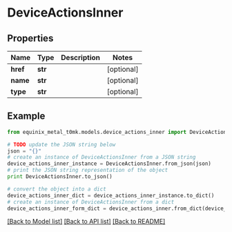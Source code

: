 # DeviceActionsInner


## Properties
Name | Type | Description | Notes
------------ | ------------- | ------------- | -------------
**href** | **str** |  | [optional] 
**name** | **str** |  | [optional] 
**type** | **str** |  | [optional] 

## Example

```python
from equinix_metal_t0mk.models.device_actions_inner import DeviceActionsInner

# TODO update the JSON string below
json = "{}"
# create an instance of DeviceActionsInner from a JSON string
device_actions_inner_instance = DeviceActionsInner.from_json(json)
# print the JSON string representation of the object
print DeviceActionsInner.to_json()

# convert the object into a dict
device_actions_inner_dict = device_actions_inner_instance.to_dict()
# create an instance of DeviceActionsInner from a dict
device_actions_inner_form_dict = device_actions_inner.from_dict(device_actions_inner_dict)
```
[[Back to Model list]](../README.md#documentation-for-models) [[Back to API list]](../README.md#documentation-for-api-endpoints) [[Back to README]](../README.md)


